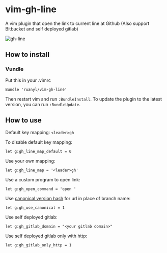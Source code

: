 vim-gh-line
=============

A vim plugin that open the link to current line at Github (Also support Bitbucket and self deployed gitlab)

![gh-line](https://cloud.githubusercontent.com/assets/486382/10865375/142cd426-8012-11e5-92f8-44357b7acf9c.gif)

How to install
-----------------------
### Vundle
Put this in your .vimrc

```vim
Bundle 'ruanyl/vim-gh-line'
```

Then restart vim and run `:BundleInstall`.
To update the plugin to the latest version, you can run `:BundleUpdate`.

How to use
----------

Default key mapping: `<leader>gh`

To disable default key mapping:

```
let g:gh_line_map_default = 0
```

Use your own mapping:

```
let g:gh_line_map = '<leader>gh'
```

Use a custom program to open link:
```
let g:gh_open_command = 'open '
```

Use [canonical version hash](https://help.github.com/articles/getting-permanent-links-to-files/) for url in place of branch name:
```
let g:gh_use_canonical = 1
```

Use self deployed gitlab:
```
let g:gh_gitlab_domain = "<your gitlab domain>"
```

Use self deployed gitlab only with http:
```
let g:gh_gitlab_only_http = 1
```

